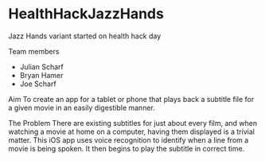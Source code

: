 # HealthHackJazzHands
Jazz Hands variant started on health hack day

Team members
* Julian Scharf
* Bryan Hamer
* Joe Scharf

Aim
To create an app for a tablet or phone that plays back a subtitle file for a given movie in an easily digestible manner. 

The Problem
There are existing subtitles for just about every film, and when watching a movie at home on a computer, having them displayed is a trivial matter. This iOS app uses voice recognition to identify when a line from a movie is being spoken. It then begins to play the subtitle in correct time.

